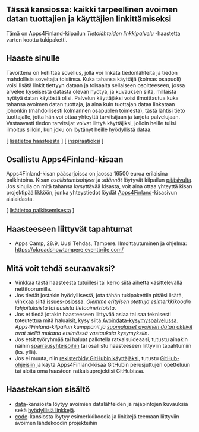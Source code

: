 ## Tässä kansiossa: kaikki tarpeellinen avoimen datan tuottajien ja käyttäjien linkittämiseksi

Tämä on Apps4Finland-kilpailun _Tietolähteiden linkkipalvelu_ -haastetta varten koottu tukipaketti. 


## Haaste sinulle

Tavoittena on kehittää sovellus, jolla voi linkata tiedonlähteitä ja tiedon
mahdollisia soveltajia toisiinsa. Kuka tahansa käyttäjä (kolmas osapuoli) voisi
lisätä linkit tiettyyn dataan ja toisaalta sellaiseen osoitteeseen,
jossa arvelee kyseisestä datasta olevan hyötyä, ja
kuvauksen siitä, millaista hyötyä datan käytöstä olisi. Palvelun käyttäjäksi
voisi ilmoittautua kuka tahansa avoimen datan tuottaja, ja aina kuin tuottajan
dataa linkataan johonkin (mahdollisesti kolmannen osapuolen toimesta), tästä
lähtisi tieto tuottajalle, jotta hän voi ottaa
yhteyttä tarvitsijaan ja tarjota palvelujaan. Vastaavasti tiedon tarvitsijat
voivat liittyä käyttäjiksi, jolloin heille tulisi ilmoitus silloin, kun joku
on löytänyt heille hyödyllistä dataa.

[ [lisätietoa haasteesta](taustatietoa.md) ] [ [inspiraatioksi](inspiraatioksi.md) ]

## Osallistu Apps4Finland-kisaan

Apps4Finland-kisan pääsarjoissa on jaossa 16500 euroa erilaisina palkintoina.
Kisan _osallistumisohjeet_ ja _säännöt_ löytyvät kilpailun [pääsivulta](http://apps4finland.fi). Jos sinulla on mitä tahansa kysyttävää
kisasta, voit aina ottaa yhteyttä kisan projektipäällikköön, jonka yhteystiedot löydät
[Apps4Finland](http://apps4finland.fi)-kisasivun alalaidasta.

[ [lisätietoa palkitsemisesta](palkitsemisesta.md) ]

## Haasteeseen liittyvät tapahtumat

* Apps Camp, 28.9, Uusi Tehdas, Tampere. Ilmoittautuminen ja ohjelma: https://okroadshowtampere.eventbrite.com/

## Mitä voit tehdä seuraavaksi?

- Vinkkaa tästä haasteesta tutuillesi tai kerro siitä aihetta käsittelevällä nettifoorumilla.
- Jos tiedät jostakin hyödyllisestä, jota tähän tukipakettiin pitäisi lisätä, vinkkaa siitä [issues-osiossa](https://github.com/apps4finland/haaste-matchmaking/issues?state=open). _Olemme erityisen otettuja esimerkkikoodin lahjoituksista tai uusista tietoaineistoista_.
- Jos et tiedä jotakin haasteeseen liittyvää asiaa tai saa teknisesti toteutettua mitä haluaisit, kysy siitä [Avoindata-kysymyspalvelussa](http://avoindata.net/). _Apps4Finland-kilpailun kumppanit ja [suomalaiset avoimen datan aktiivit](https://www.facebook.com/groups/fi.okfn/) ovat siellä mukana etsimässä vastauksia kysymyksiin_.
- Jos etsit työryhmää tai haluat pallotella ratkaisuideaasi, tutustu ainakin näihin [sparrausyhteisöihin](https://github.com/apps4finland/haaste-matchmaking/blob/master/data/linkkeja.md) tai osallistu haasteeseen liittyviin tapahtumiin (ks. yllä).
- Jos ei muuta, niin [rekisteröidy GitHubin käyttäjäksi](https://github.com/signup), tutustu [GitHub-ohjeisiin](http://sixrevisions.com/resources/git-tutorials-beginners/) ja käytä Apps4Finland-kisaa GitHubin perusjuttujen opetteluun
tai aloita oma haasteen ratkaisuprojektisi GitHubissa.


## Haastekansion sisältö
- [data](https://github.com/apps4finland/haaste-matchmaking/tree/master/data)-kansiosta löytyy avoimien datalähteiden ja rajapintojen kuvauksia sekä [hyödyllisiä linkkejä](https://github.com/apps4finland/haaste-matchmaking/blob/master/data/linkkeja.md).
- [code](https://github.com/apps4finland/haaste-matchmaking/tree/master/code)-kansiosta löytyy esimerkkikoodia ja linkkejä teemaan liittyviin avoimen lähdekoodin projekteihin
